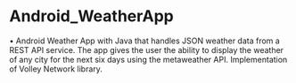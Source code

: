 # Android_WeatherApp
•	Android Weather App with Java that handles JSON weather data from a REST API service. The app gives the user the ability to display the weather of any city for the next six days using the metaweather API. 
Implementation of Volley Network library. 
